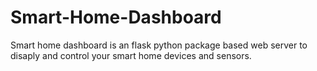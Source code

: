 # Smart-Home-Dashboard

Smart home dashboard is an flask python package based web server to disaply and control your smart home devices and sensors. 

